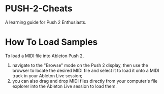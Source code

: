 # PUSH-2-Cheats
A learning guide for Push 2 Enthusiasts.

# How To Load Samples

To load a MIDI file into Ableton Push 2, 

1. navigate to the "Browse" mode on the Push 2 display, then use the browser to locate the desired MIDI file and select it to load it onto a MIDI track in your Ableton Live session;
2. you can also drag and drop MIDI files directly from your computer's file explorer into the Ableton Live session to load them. 

